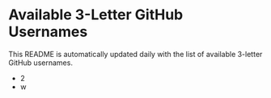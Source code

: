 # Available 3-Letter GitHub Usernames

This README is automatically updated daily with the list of available 3-letter GitHub usernames.

- 2
- w
